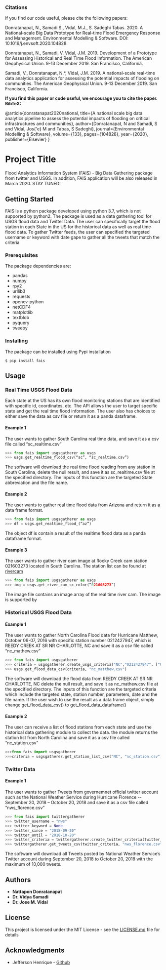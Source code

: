### Citations
If you find our code useful, please cite the following papers:

Donratanapat, N.,   Samadi S., Vidal, M.J., S. Sadeghi Tabas. 2020. A National-scale Big Data Prototype for Real-time Flood Emergency Response and Management. Environmental Modelling & Software. DOI: 10.1016/j.envsoft.2020.104828. 

Donratanapat, N., Samadi, V. Vidal, J.M. 2019. Development of a Prototype for Assessing Historical and Real Time Flood Information. The American Geophysical Union. 9-13 December 2019. San Francisco, California. 

Samadi, V., Donratanapat, N.*, Vidal, J.M. 2019. A national-scale real-time data analytics application for assessing the potential impacts of flooding on communities. The American Geophysical Union. 9-13 December 2019. San Francisco, California. 

**If you find this paper or code useful, we encourage you to cite the paper. BibTeX:**

@article{donratanapat2020national,
  title={A national scale big data analytics pipeline to assess the potential impacts of flooding on critical infrastructures and communities},
  author={Donratanapat, N and Samadi, S and Vidal, Jos{\'e} M and Tabas, S Sadeghi},
  journal={Environmental Modelling \& Software},
  volume={133},
  pages={104828},
  year={2020},
  publisher={Elsevier}
}

# Project Title
Flood Analytics Information System (FAIS) - Big Data Gathering package from twitter and USGS. In addition, FAIS application will be also released in March 2020. STAY TUNED!

## Getting Started
FAIS is a python package developed using python 3.7, which is not supported by python2. The package is used as a data gathering tool for USGS flood data and Twitter Data. The user can specifically target the flood station in each State in the US for the historical data as well as real time flood data. To gather Twitter feeds, the user can specified the targeted username or keyword with date gape to gather all the tweets that match the criteria

### Prerequisites

The package dependencies are:            
*  pandas
*  numpy
*  rpy2
*  urllib3
*  requests
*  opencv-python
*  netCDF4
*  matplotlib
*  textblob
*  pyquery
*  tweepy


### Installing

The package can be installed using Pypi installation

    $ pip install fais


## Usage

### Real Time USGS Flood Data

Each state at the US has its own flood monitoring stations that are identified with specific id, coordinates, etc. The API allows the user to target specific state and get the real time flood information. The user also has choices to either save the data as csv file or return it as a panda dataframe.

#### Example 1

The user wants to gather South Carolina real time data, and save it as a csv file called “sc_realtime.csv”

```python
>>> from fais import usgsgatherer as usgs
>>> usgs.get_realtime_flood_csv(“sc”, “sc_realtime.csv”)

```
The software will download the real time flood reading from any station in South Carolina, delete the null result, and save it as sc_realtime.csv file at the specified directory. The inputs of this function are the targeted State abbreviation and the file name. 

#### Example 2
The user wants to gather real time flood data from Arizona and return it as a data frame format. 

```python
>>> from fais import usgsgatherer as usgs
>>> df = usgs.get_realtime_flood_(“az”)

```
The object df is contain a result of the realtime flood data as a panda dataframe format.

#### Example 3

The user wants to gather river cam image at Rocky Creek cam station 021603273 located in South Carolina. 
The station list can be found at [rivercam](https://www.usgs.gov/centers/sa-water/science/river-webcams-south-atlantic-water-science-center-georgia-north-and-south?qt-science_center_objects=0#qt-science_center_objects)

```python
>>> from fais import usgsgatherer as usgs
>>> img = usgs.get_river_cam_sc_color(“021603273”)

```
The image file contains an image array of the real time river cam. The image is supported by 


### Historical USGS Flood Data

#### Example 1
The user wants to gather North Carolina Flood data for Hurricane Matthew, October 06-07, 2016 with specific station number 0212427947, which is REEDY CREEK AT SR NR CHARLOTTE, NC  and save it as a csv file called “nc_mathew.csv”

```python
>>> from fais import usgsgatherer
>>> criteria = usgsgatherer.create_usgs_criteria("NC","0212427947", ["00065", "00045","00060"], "2016-10-06", "2016-10-07")
>>> usgs.get_flood_data_csv(criteria, "nc_matthew.csv")

```
The software will download the flood data from REEDY CREEK AT SR NR CHARLOTTE, NC delete the null result, and save it as nc_mathew.csv file at the specified directory. The inputs of this function are the targeted criteria which include the targeted state, station number, parameters, date and the file name. 
If the user wish to use the result as a data frame object, simply change get_flood_data_csv() to get_flood_data_dataframe()

#### Example 2 
The user can receive a list of flood stations from each state and use the historical data gathering module to collect the data. the module returns the station list from North Carolina and save it as a csv file called “nc_station.csv”

```python
>>>from fais import usgsgatherer
>>>criteria = usgsgatherer.get_station_list_csv("NC", "nc_station.csv")

```


### Twitter Data

#### Example 1
The user wants to gather Tweets from governemnet official twitter account such as the National Weather Service during Hurricane Florence --September 20, 2018 – October 20, 2018 and save it as a csv file called “nws_florence.csv”


```python
>>> from fais import twittergatherer 
>>> twitter_username = "nws"
>>> twitter_keyword = None
>>> twitter_since = "2018-09-20"
>>> twitter_until = "2018-10-20"
>>> twitter_criteria = twittergatherer.create_twitter_criteria(twitter_username, twitter_keyword,twitter_since,twitter_until, 10000)
>>> twittergatherer.get_tweets_csv(twitter_criteria, "nws_florence.csv")
```
The software will download all Tweets posted by National Weather Service’s Twitter account during September 20, 2018 to October 20, 2018 with the maximum of 10,000 tweets.

## Authors


* **Nattapon Donratanapat** 
* **Dr. Vidya Samadi** 
* **Dr. Jose M. Vidal** 

## License

This project is licensed under the MIT License - see the [LICENSE.md](LICENSE.md) file for details

## Acknowledgments

* Jefferson Henrique - [Github](https://github.com/Jefferson-Henrique)

